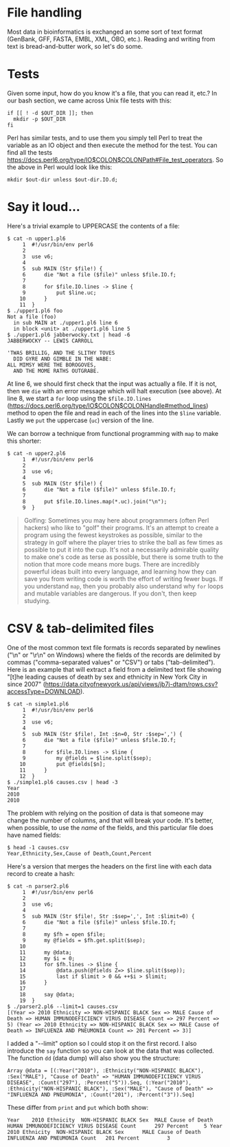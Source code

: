 # File handling

Most data in bioinformatics is exchanged an some sort of text format (GenBank, GFF, FASTA, EMBL, XML, OBO, etc.).  Reading and writing from text is bread-and-butter work, so let's do some.

# Tests

Given some input, how do you know it's a file, that you can read it, etc.?  In our bash section, we came across Unix file tests with this:

```
if [[ ! -d $OUT_DIR ]]; then
  mkdir -p $OUT_DIR
fi
```

Perl has similar tests, and to use them you simply tell Perl to treat the variable as an IO object and then execute the method for the test.  You can find all the tests https://docs.perl6.org/type/IO$COLON$COLONPath#File_test_operators.  So the above in Perl would look like this:

```
mkdir $out-dir unless $out-dir.IO.d;
```

# Say it loud...

Here's a trivial example to UPPERCASE the contents of a file:

```
$ cat -n upper1.pl6
     1 	#!/usr/bin/env perl6
     2
     3 	use v6;
     4
     5 	sub MAIN (Str $file!) {
     6 	    die "Not a file ($file)" unless $file.IO.f;
     7
     8 	    for $file.IO.lines -> $line {
     9 	        put $line.uc;
    10 	    }
    11 	}
$ ./upper1.pl6 foo
Not a file (foo)
  in sub MAIN at ./upper1.pl6 line 6
  in block <unit> at ./upper1.pl6 line 5
$ ./upper1.pl6 jabberwocky.txt | head -6
JABBERWOCKY -- LEWIS CARROLL

'TWAS BRILLIG, AND THE SLITHY TOVES
  DID GYRE AND GIMBLE IN THE WABE:
ALL MIMSY WERE THE BOROGOVES,
  AND THE MOME RATHS OUTGRABE.
```

At line 6, we should first check that the input was actually a file.  If it is not, then we ```die``` with an error message which will halt execution (see above).  At line 8, we start a ```for``` loop using the ```$file.IO.lines``` (https://docs.perl6.org/type/IO$COLON$COLONHandle#method_lines) method to open the file and read in each of the lines into the ```$line``` variable.  Lastly we ```put``` the uppercase (```uc```) version of the line.

We can borrow a technique from functional programming with ```map``` to make this shorter:

```
$ cat -n upper2.pl6
     1 	#!/usr/bin/env perl6
     2
     3 	use v6;
     4
     5 	sub MAIN (Str $file!) {
     6 	    die "Not a file ($file)" unless $file.IO.f;
     7
     8 	    put $file.IO.lines.map(*.uc).join("\n");
     9 	}
 ```
 
> Golfing: Sometimes you may here about programmers (often Perl hackers) who like to "golf" their programs.  It's an attempt to create a program using the fewest keystrokes as possible, similar to the strategy in golf where the player tries to strike the ball as few times as possible to put it into the cup.  It's not a necessarily admirable quality to make one's code as terse as possible, but there is some truth to the notion that more code means more bugs.  There are incredibly powerful ideas built into every language, and learning how they can save you from writing code is worth the effort of writing fewer bugs.  If you understand ```map```, then you probably also understand why ```for``` loops and mutable variables are dangerous.  If you don't, then keep studying.

# CSV & tab-delimited files

One of the most common text file formats is records separated by newlines ("\n" or "\r\n" on Windows) where the fields of the records are delimited by commas ("comma-separated values" or "CSV") or tabs ("tab-delimited").  Here is an example that will extract a field from a delimited text file showing "[t]he leading causes of death by sex and ethnicity in New York City in since 2007" (https://data.cityofnewyork.us/api/views/jb7j-dtam/rows.csv?accessType=DOWNLOAD).

```
$ cat -n simple1.pl6
     1 	#!/usr/bin/env perl6
     2
     3 	use v6;
     4
     5 	sub MAIN (Str $file!, Int :$n=0, Str :$sep=',') {
     6 	    die "Not a file ($file)" unless $file.IO.f;
     7
     8 	    for $file.IO.lines -> $line {
     9 	        my @fields = $line.split($sep);
    10 	        put @fields[$n];
    11 	    }
    12 	}
$ ./simple1.pl6 causes.csv | head -3
Year
2010
2010
```

The problem with relying on the position of data is that someone may change the number of columns, and that will break your code.  It's better, when possible, to use the *name* of the fields, and this particular file does have named fields:

```
$ head -1 causes.csv
Year,Ethnicity,Sex,Cause of Death,Count,Percent
```

Here's a version that merges the headers on the first line with each data record to create a hash:

```
$ cat -n parser2.pl6
     1 	#!/usr/bin/env perl6
     2
     3 	use v6;
     4
     5 	sub MAIN (Str $file!, Str :$sep=',', Int :$limit=0) {
     6 	    die "Not a file ($file)" unless $file.IO.f;
     7
     8 	    my $fh = open $file;
     9 	    my @fields = $fh.get.split($sep);
    10
    11 	    my @data;
    12 	    my $i = 0;
    13 	    for $fh.lines -> $line {
    14 	        @data.push(@fields Z=> $line.split($sep));
    15 	        last if $limit > 0 && ++$i > $limit;
    16 	    }
    17
    18 	    say @data;
    19 	}
$ ./parser2.pl6 --limit=1 causes.csv
[(Year => 2010 Ethnicity => NON-HISPANIC BLACK Sex => MALE Cause of Death => HUMAN IMMUNODEFICIENCY VIRUS DISEASE Count => 297 Percent => 5) (Year => 2010 Ethnicity => NON-HISPANIC BLACK Sex => MALE Cause of Death => INFLUENZA AND PNEUMONIA Count => 201 Percent => 3)]
```

I added a "--limit" option so I could stop it on the first record.  I also introduce the ```say``` function so you can look at the data that was collected.  The function ```dd``` (data dump) will also show you the structure:

```
Array @data = [(:Year("2010"), :Ethnicity("NON-HISPANIC BLACK"), :Sex("MALE"), "Cause of Death" => "HUMAN IMMUNODEFICIENCY VIRUS DISEASE", :Count("297"), :Percent("5")).Seq, (:Year("2010"), :Ethnicity("NON-HISPANIC BLACK"), :Sex("MALE"), "Cause of Death" => "INFLUENZA AND PNEUMONIA", :Count("201"), :Percent("3")).Seq]
```

These differ from ```print``` and ```put``` which both show:

```
Year   	2010 Ethnicity 	NON-HISPANIC BLACK Sex 	MALE Cause of Death    	HUMAN IMMUNODEFICIENCY VIRUS DISEASE Count     	297 Percent    	5 Year 	2010 Ethnicity	NON-HISPANIC BLACK Sex  	MALE Cause of Death    	INFLUENZA AND PNEUMONIA Count 	201 Percent     	3
```
